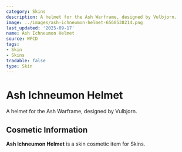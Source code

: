 ```yaml
---
category: Skins
description: A helmet for the Ash Warframe, designed by Vulbjorn.
image: ../images/ash-ichneumon-helmet-6560538214.png
last_updated: '2025-09-17'
name: Ash Ichneumon Helmet
source: WFCD
tags:
- Skin
- Skins
tradable: false
type: Skin
---
```


# Ash Ichneumon Helmet

A helmet for the Ash Warframe, designed by Vulbjorn.

## Cosmetic Information

**Ash Ichneumon Helmet** is a skin cosmetic item for Skins.

